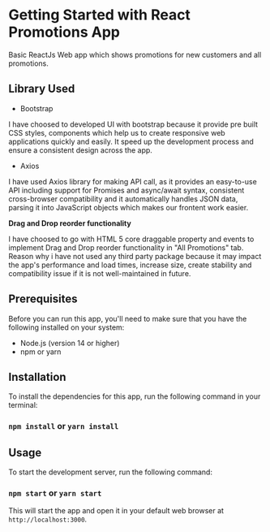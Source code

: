 # Getting Started with React Promotions App

Basic ReactJs Web app which shows promotions for new customers and all promotions.

## Library Used

- Bootstrap

I have choosed to developed UI with bootstrap because it provide pre built CSS styles, components which help us to create responsive web applications quickly and easily. It speed up the development process and ensure a consistent design across the app.

- Axios

I have used Axios library for making API call, as it provides an easy-to-use API including support for Promises and async/await syntax, consistent cross-browser compatibility and it automatically handles JSON data, parsing it into JavaScript objects which makes our frontent work easier.

<b>Drag and Drop reorder functionality</b>

I have choosed to go with HTML 5 core draggable property and events to implement Drag and Drop reorder functionality in "All Promotions" tab. Reason why i have not used any third party package because it may impact the app's performance and load times, increase size, create stability and compatibility issue if it is not well-maintained in future.

## Prerequisites

Before you can run this app, you'll need to make sure that you have the following installed on your system:

- Node.js (version 14 or higher)
- npm or yarn

## Installation

To install the dependencies for this app, run the following command in your terminal:

### `npm install` or `yarn install`

## Usage

To start the development server, run the following command:

### `npm start` or `yarn start`

This will start the app and open it in your default web browser at `http://localhost:3000`.
